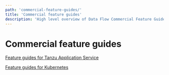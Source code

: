 ```yaml
---
path: 'commercial-feature-guides/'
title: 'Commercial feature guides'
description: 'High level overview of Data Flow Commercial Feature Guide'
---
```


# Commercial feature guides

[Feature guides for Tanzu Application Service](https://docs.pivotal.io/scdf/1-11/)

[Feature guides for Kubernetes](https://docs.pivotal.io/scdf-k8s/1-3/index.html)
